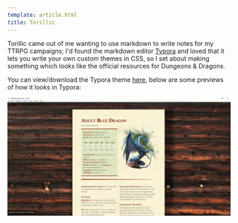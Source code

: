 ```yaml
---
template: article.html
title: Torillic
---
```


Torillic came out of me wanting to use markdown to write notes for my TTRPG campaigns; I'd found the markdown editor [Typora](https://typora.io/) and loved that it lets you write your own custom themes in CSS, so I set about making something which looks like the official resources for Dungeons & Dragons.

You can view/download the Typora theme [here](https://theme.typora.io/theme/Torillic/), below are some previews of how it looks in Typora:

![Torillic in fullscreen](full.png)